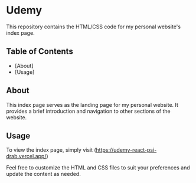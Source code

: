 # Udemy

This repository contains the HTML/CSS code for my personal website's index page.

## Table of Contents

- [About]
- [Usage]

## About
This index page serves as the landing page for my personal website. It provides a brief introduction and navigation to other sections of the website.

## Usage

To view the index page, simply visit  (https://udemy-react-psi-drab.vercel.app/)

Feel free to customize the HTML and CSS files to suit your preferences and update the content as needed.

